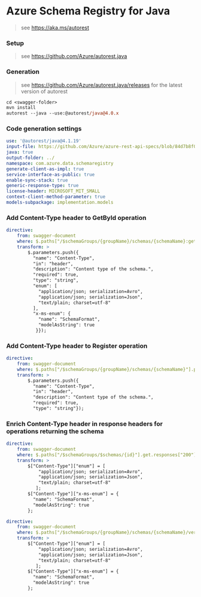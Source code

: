 # Azure Schema Registry for Java

> see https://aka.ms/autorest

### Setup

> see https://github.com/Azure/autorest.java

### Generation
> see https://github.com/Azure/autorest.java/releases for the latest version of autorest
```ps
cd <swagger-folder>
mvn install
autorest --java --use:@autorest/java@4.0.x
```

### Code generation settings
```yaml
use: '@autorest/java@4.1.19'
input-file: https://github.com/Azure/azure-rest-api-specs/blob/84d7b8f05a60d12922341578434b512540563850/specification/schemaregistry/data-plane/Microsoft.EventHub/stable/2023-07-01/schemaregistry.json
java: true
output-folder: ../
namespace: com.azure.data.schemaregistry
generate-client-as-impl: true
service-interface-as-public: true
enable-sync-stack: true
generic-response-type: true
license-header: MICROSOFT_MIT_SMALL
context-client-method-parameter: true
models-subpackage: implementation.models
```

### Add Content-Type header to GetById operation

```yaml
directive:
    from: swagger-document
    where: $.paths["/$schemaGroups/{groupName}/schemas/{schemaName}:get-id"].post
    transform: >
        $.parameters.push({
          "name": "Content-Type",
          "in": "header",
          "description": "Content type of the schema.",
          "required": true,
          "type": "string",
          "enum": [
            "application/json; serialization=Avro",
            "application/json; serialization=Json",
            "text/plain; charset=utf-8"
          ],
          "x-ms-enum": {
            "name": "SchemaFormat",
            "modelAsString": true
           }});
```

### Add Content-Type header to Register operation

```yaml
directive:
    from: swagger-document
    where: $.paths["/$schemaGroups/{groupName}/schemas/{schemaName}"].put
    transform: >
        $.parameters.push({
          "name": "Content-Type",
          "in": "header",
          "description": "Content type of the schema.",
          "required": true,
          "type": "string"});
```

### Enrich Content-Type header in response headers for operations returning the schema

```yaml
directive:
    from: swagger-document
    where: $.paths["/$schemaGroups/$schemas/{id}"].get.responses["200"].headers
    transform: >
        $["Content-Type"]["enum"] = [
            "application/json; serialization=Avro",
            "application/json; serialization=Json",
            "text/plain; charset=utf-8"
           ];
        $["Content-Type"]["x-ms-enum"] = {
          "name": "SchemaFormat",
          "modelAsString": true
        };  
```

```yaml
directive:
    from: swagger-document
    where: $.paths["/$schemaGroups/{groupName}/schemas/{schemaName}/versions/{schemaVersion}"].get.responses["200"].headers
    transform: >
        $["Content-Type"]["enum"] = [
            "application/json; serialization=Avro",
            "application/json; serialization=Json",
            "text/plain; charset=utf-8"
           ];
        $["Content-Type"]["x-ms-enum"] = {
          "name": "SchemaFormat",
          "modelAsString": true
        };  
```


